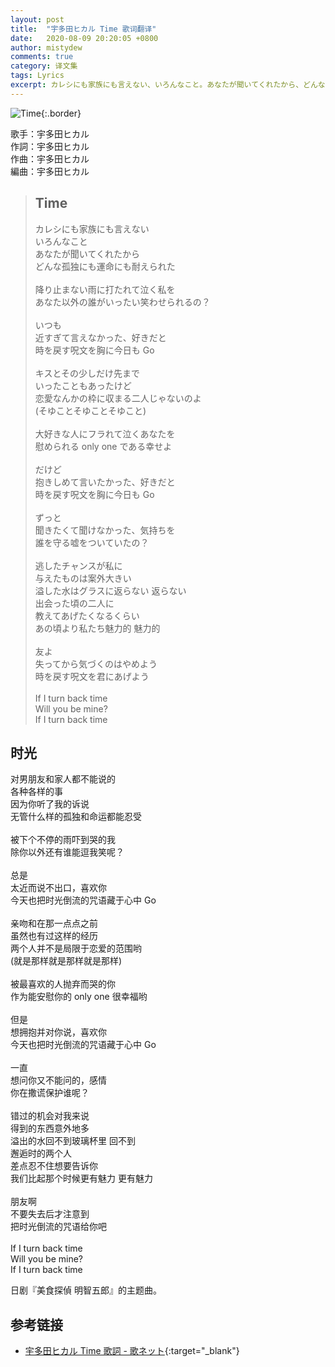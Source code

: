 ```yaml
---
layout: post
title:  "宇多田ヒカル Time 歌词翻译"
date:   2020-08-09 20:20:05 +0800
author: mistydew
comments: true
category: 译文集
tags: Lyrics
excerpt: カレシにも家族にも言えない、いろんなこと。あなたが聞いてくれたから、どんな孤独にも運命にも耐えられた。
---
```

![Time](https://is5-ssl.mzstatic.com/image/thumb/Music123/v4/9c/9f/23/9c9f234b-f732-9efe-383e-9d6f01494891/source/600x600bb.jpg){:.border}

歌手：宇多田ヒカル<br>
作詞：宇多田ヒカル<br>
作曲：宇多田ヒカル<br>
編曲：宇多田ヒカル

<blockquote class="lyric-original">
  <h2>Time</h2>
  <p>
    カレシにも家族にも言えない<br>
    いろんなこと<br>
    あなたが聞いてくれたから<br>
    どんな孤独にも運命にも耐えられた<br>
    <br>
    降り止まない雨に打たれて泣く私を<br>
    あなた以外の誰がいったい笑わせられるの？<br>
    <br>
    いつも<br>
    近すぎて言えなかった、好きだと<br>
    時を戻す呪文を胸に今日も Go<br>
    <br>
    キスとその少しだけ先まで<br>
    いったこともあったけど<br>
    恋愛なんかの枠に収まる二人じゃないのよ<br>
    (そゆことそゆことそゆこと)<br>
    <br>
    大好きな人にフラれて泣くあなたを<br>
    慰められる only one である幸せよ<br>
    <br>
    だけど<br>
    抱きしめて言いたかった、好きだと<br>
    時を戻す呪文を胸に今日も Go<br>
    <br>
    ずっと<br>
    聞きたくて聞けなかった、気持ちを<br>
    誰を守る嘘をついていたの？<br>
    <br>
    逃したチャンスが私に<br>
    与えたものは案外大きい<br>
    溢した水はグラスに返らない 返らない<br>
    出会った頃の二人に<br>
    教えてあげたくなるくらい<br>
    あの頃より私たち魅力的 魅力的<br>
    <br>
    友よ<br>
    失ってから気づくのはやめよう<br>
    時を戻す呪文を君にあげよう<br>
    <br>
    If I turn back time<br>
    Will you be mine?<br>
    If I turn back time
  </p>
</blockquote>

<div class="lyric-translation">
  <h2>时光</h2>
  <p>
    对男朋友和家人都不能说的<br>
    各种各样的事<br>
    因为你听了我的诉说<br>
    无管什么样的孤独和命运都能忍受<br>
    <br>
    被下个不停的雨吓到哭的我<br>
    除你以外还有谁能逗我笑呢？<br>
    <br>
    总是<br>
    太近而说不出口，喜欢你<br>
    今天也把时光倒流的咒语藏于心中 Go<br>
    <br>
    亲吻和在那一点点之前<br>
    虽然也有过这样的经历<br>
    两个人并不是局限于恋爱的范围哟<br>
    (就是那样就是那样就是那样)<br>
    <br>
    被最喜欢的人抛弃而哭的你<br>
    作为能安慰你的 only one 很幸福哟<br>
    <br>
    但是<br>
    想拥抱并对你说，喜欢你<br>
    今天也把时光倒流的咒语藏于心中 Go<br>
    <br>
    一直<br>
    想问你又不能问的，感情<br>
    你在撒谎保护谁呢？<br>
    <br>
    错过的机会对我来说<br>
    得到的东西意外地多<br>
    溢出的水回不到玻璃杯里 回不到<br>
    邂逅时的两个人<br>
    差点忍不住想要告诉你<br>
    我们比起那个时候更有魅力 更有魅力<br>
    <br>
    朋友啊<br>
    不要失去后才注意到<br>
    把时光倒流的咒语给你吧<br>
    <br>
    If I turn back time<br>
    Will you be mine?<br>
    If I turn back time
  </p>
</div>

日剧『美食探偵 明智五郎』的主题曲。

## 参考链接

* [宇多田ヒカル Time 歌詞 - 歌ネット](https://www.uta-net.com/song/285115/){:target="_blank"}
